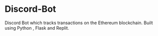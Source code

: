 # Discord-Bot
Discord Bot which tracks transactions on the Ethereum blockchain.
Built using Python , Flask and Replit.
